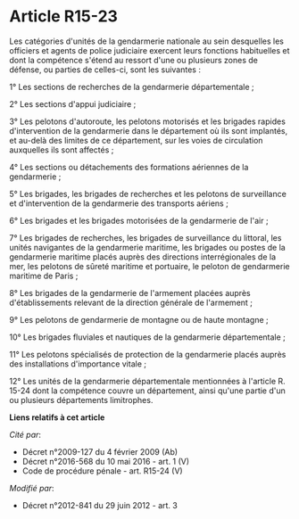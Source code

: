 # Article R15-23

Les catégories d'unités de la gendarmerie nationale au sein desquelles les officiers et agents de police judiciaire exercent
leurs fonctions habituelles et dont la compétence s'étend au ressort d'une ou plusieurs zones de défense, ou parties de
celles-ci, sont les suivantes : 

1° Les sections de recherches de la gendarmerie départementale ; 

2° Les sections d'appui judiciaire ; 

3° Les pelotons d'autoroute, les pelotons motorisés et les brigades rapides d'intervention de la gendarmerie dans le
département où ils sont implantés, et au-delà des limites de ce département, sur les voies de circulation auxquelles ils sont
affectés ; 

4° Les sections ou détachements des formations aériennes de la gendarmerie ; 

5° Les brigades, les brigades de recherches et les pelotons de surveillance et d'intervention de la gendarmerie des
transports aériens ; 

6° Les brigades et les brigades motorisées de la gendarmerie de l'air ; 

7° Les brigades de recherches, les brigades de surveillance du littoral, les unités navigantes de la gendarmerie maritime,
les brigades ou postes de la gendarmerie maritime placés auprès des directions interrégionales de la mer, les pelotons de
sûreté maritime et portuaire, le peloton de gendarmerie maritime de Paris ; 

8° Les brigades de la gendarmerie de l'armement placées auprès d'établissements relevant de la direction générale de
l'armement ; 

9° Les pelotons de gendarmerie de montagne ou de haute montagne ; 

10° Les brigades fluviales et nautiques de la gendarmerie départementale ; 

11° Les pelotons spécialisés de protection de la gendarmerie placés auprès des installations d'importance vitale ; 

12° Les unités de la gendarmerie départementale mentionnées à l'article R. 15-24 dont la compétence couvre un département,
ainsi qu'une partie d'un ou plusieurs départements limitrophes.

**Liens relatifs à cet article**

_Cité par_:

  - Décret n°2009-127 du 4 février 2009 (Ab)
  - Décret n°2016-568 du 10 mai 2016 - art. 1 (V)
  - Code de procédure pénale - art. R15-24 (V)

_Modifié par_:

  - Décret n°2012-841 du 29 juin 2012 - art. 3
